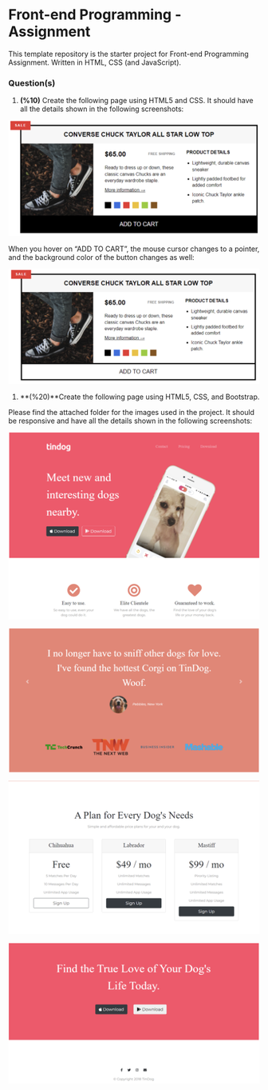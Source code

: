 # Front-end Programming - Assignment

This template repository is the starter project for Front-end Programming Assignment. Written in HTML, CSS (and JavaScript).

### Question(s)

1. **(%10)** Create the following page using HTML5 and CSS. It should have all the details shown in the following screenshots:

![](screenshots/Q1_1.png)

When you hover on “ADD TO CART”, the mouse cursor changes to a pointer, and the background color of the button changes as well:

![](screenshots/Q1_2.png)

1. **(%20)**Create the following page using HTML5, CSS, and Bootstrap.

Please find the attached folder for the images used in the project. It should be responsive and have all the details shown in the following screenshots:

![](screenshots/Q2_1.png)

![](screenshots/Q2_2.png)

![](screenshots/Q2_3.png)

![](screenshots/Q2_4.png)
